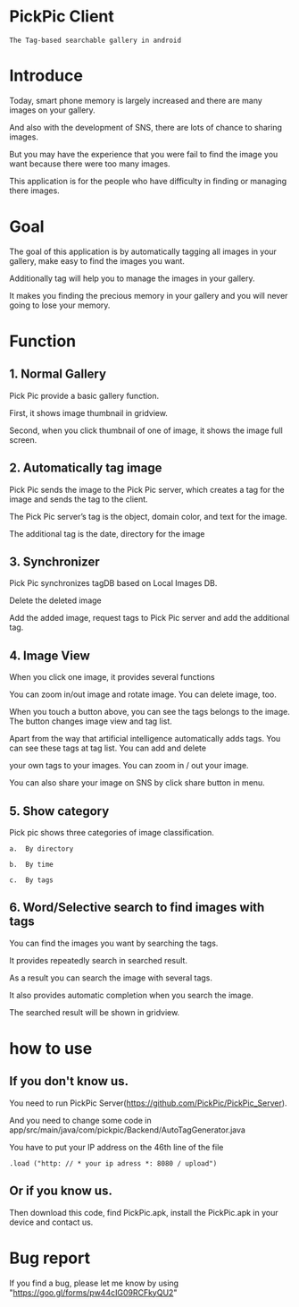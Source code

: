 # PickPic Client
	The Tag-based searchable gallery in android
	
# Introduce

  Today, smart phone memory is largely increased and there are many images on your gallery.

  And also with the development of SNS, there are lots of chance to sharing images.

  But you may have the experience that you were fail to find the image you want because there were too many images. 

  This application is for the people who have difficulty in finding or managing there images.

# Goal
  The goal of this application is by automatically tagging all images in your gallery, make easy to find the images you want.
  
  Additionally tag will help you to manage the images in your gallery. 

  It makes you finding the precious memory in your gallery and you will never going to lose your memory.
  
# Function

## 1. Normal Gallery
  Pick Pic provide a basic gallery function. 

  First, it shows image thumbnail in gridview.

  Second, when you click thumbnail of one of image, it shows the image full screen.

## 2. Automatically tag image
  Pick Pic sends the image to the Pick Pic server, which creates a tag for the image and sends the tag to the client.

  The Pick Pic server’s tag is the object, domain color, and text for the image.

  The additional tag is the date, directory for the image

## 3. Synchronizer
  Pick Pic synchronizes tagDB based on Local Images DB.
  
  Delete the deleted image

  Add the added image, request tags to Pick Pic server and add the additional tag.

## 4. Image View
  When you click one image, it provides several functions
	
  You can zoom in/out image and rotate image. You can delete image, too.
  
  When you touch a button above, you can see the tags belongs to the image. The button changes image view and tag list.

  Apart from the way that artificial intelligence automatically adds tags. You can see these tags at tag list. You can add and delete 
   
  your own tags to your images.	You can zoom in / out your image.

  You can also share your image on SNS by click share button in menu.

## 5. Show category
  Pick pic shows three categories of image classification.
    
    a.	By directory 
    
    b.	By time
    
    c.	By tags

## 6. Word/Selective search to find images with tags
  You can find the images you want by searching the tags. 
  
  It provides repeatedly search in searched result. 

  As a result you can search the image with several tags.

  It also provides automatic completion when you search the image.

  The searched result will be shown in gridview.
  
# how to use

## If you don't know us.
You need to run PickPic Server(https://github.com/PickPic/PickPic_Server).

And you need to change some code in app/src/main/java/com/pickpic/Backend/AutoTagGenerator.java

You have to put your IP address on the 46th line of the file
		
	.load ("http: // * your ip adress *: 8080 / upload")
  
## Or if you know us.
Then download this code, find PickPic.apk, install the PickPic.apk in your device and contact us.

# Bug report
  
  If you find a bug, please let me know by using "https://goo.gl/forms/pw44cIG09RCFkyQU2"

